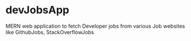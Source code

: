# devJobsApp
MERN web application to fetch Developer jobs from various Job websites like GithubJobs, StackOverflowJobs

